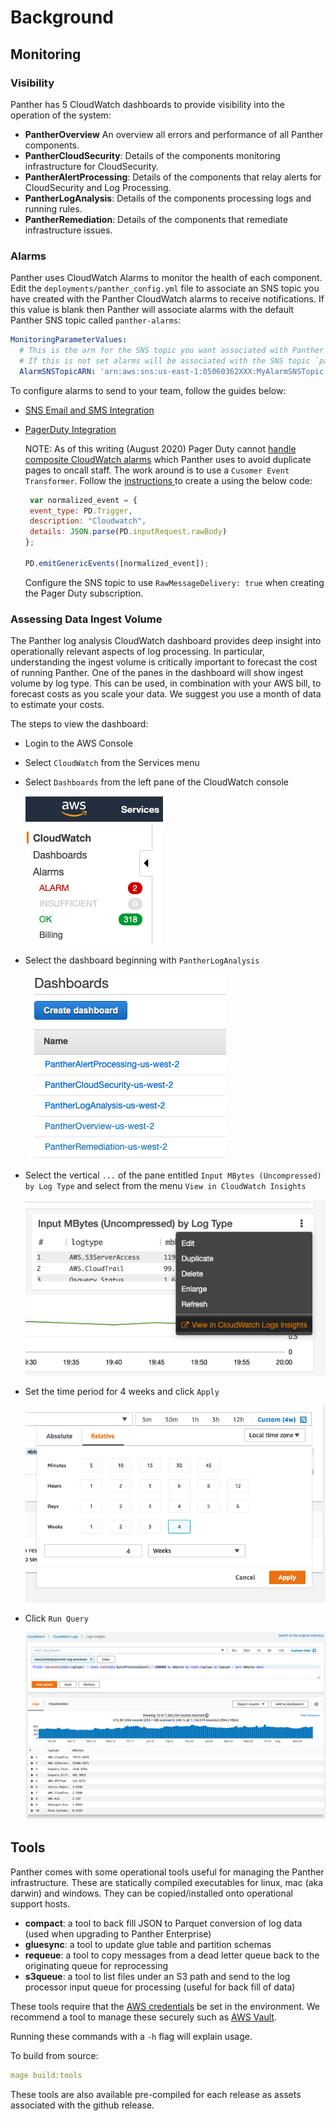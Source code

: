 # Background

## Monitoring 

### Visibility
Panther has 5 CloudWatch dashboards to provide visibility into the operation of the system:

- **PantherOverview** An overview all errors and performance of all Panther components.
- **PantherCloudSecurity**: Details of the components monitoring infrastructure for CloudSecurity.
- **PantherAlertProcessing**: Details of the components that relay alerts for CloudSecurity and Log Processing.
- **PantherLogAnalysis**: Details of the components processing logs and running rules.
- **PantherRemediation**: Details of the components that remediate infrastructure issues.


### Alarms
Panther uses CloudWatch Alarms to monitor the health of each component. Edit the `deployments/panther_config.yml`
file to associate an SNS topic you have created with the Panther CloudWatch alarms to receive notifications. If this value is
blank then Panther will associate alarms with the default Panther SNS topic called `panther-alarms`:

```yaml
MonitoringParameterValues:
  # This is the arn for the SNS topic you want associated with Panther system alarms.
  # If this is not set alarms will be associated with the SNS topic `panther-alarms`.
  AlarmSNSTopicARN: 'arn:aws:sns:us-east-1:05060362XXX:MyAlarmSNSTopic'
```

To configure alarms to send to your team, follow the guides below:

- [SNS Email and SMS Integration](https://docs.aws.amazon.com/sns/latest/dg/sns-user-notifications.html)
- [PagerDuty Integration](https://support.pagerduty.com/docs/aws-cloudwatch-integration-guide)

    NOTE: As of this writing (August 2020) Pager Duty cannot 
    [handle composite CloudWatch alarms](https://community.pagerduty.com/forum/t/composite-alarm-in-cloudwatch-not-triggering-pd-integration/1798)
    which Panther uses to avoid duplicate pages to oncall staff.
    The work around is to use a `Cusomer Event Transformer`.
    Follow the [instructions ](https://www.pagerduty.com/docs/guides/custom-event-transformer/) 
    to create a  using the below code:
    ```javascript
     var normalized_event = {
     event_type: PD.Trigger,
     description: "Cloudwatch",
     details: JSON.parse(PD.inputRequest.rawBody)
    };
    
    PD.emitGenericEvents([normalized_event]);
    ```
  Configure the SNS topic to use `RawMessageDelivery: true` when creating the Pager Duty subscription.

### Assessing Data Ingest Volume
The Panther log analysis CloudWatch dashboard provides deep insight into operationally relevant aspects of log processing.
In particular, understanding the ingest volume is critically important to forecast the cost of running Panther.
One of the panes in the dashboard will show ingest volume by log type. This can be used, in combination with your AWS bill,
to forecast costs as you scale your data. We suggest you use a month of data to estimate your costs. 

The steps to view the dashboard:
* Login to the AWS Console
* Select `CloudWatch` from the Services menu
* Select `Dashboards` from the left pane of the CloudWatch console 

    ![](../.gitbook/assets/operations/cloudwatch-dashboards.png)
* Select the dashboard beginning with `PantherLogAnalysis`

    ![](../.gitbook/assets/operations/cloudwatch-dashboards-log-analysis.png)
* Select the vertical `...` of the pane entitled `Input MBytes (Uncompressed) by Log Type` and select from the menu `View in CloudWatch Insights`

    ![](../.gitbook/assets/operations/cloudwatch-dashboards-log-analysis-input-select.png)
* Set the time period for 4 weeks and click `Apply`

    ![](../.gitbook/assets/operations/cloudwatch-dashboards-log-analysis-input-select-time.png)
* Click `Run Query`

    ![](../.gitbook/assets/operations/cloudwatch-dashboards-log-analysis-input-show.png)

## Tools
Panther comes with some operational tools useful for managing the Panther infrastructure. These are statically compiled
executables for linux, mac (aka darwin) and windows. They can be copied/installed onto operational support hosts. 

* **compact**: a tool to back fill JSON to Parquet conversion of log data (used when upgrading to Panther Enterprise)
* **gluesync**: a tool to update glue table and partition schemas
* **requeue**: a tool to copy messages from a dead letter queue back to the originating queue for reprocessing
* **s3queue**: a tool to list files under an S3 path and send to the log processor input queue for processing (useful for back fill of data)

These tools require that the [AWS credentials](https://docs.aws.amazon.com/sdk-for-go/v1/developer-guide/configuring-sdk.html) 
be set in the environment. We recommend a tool to manage these securely 
such as [AWS Vault](https://github.com/99designs/aws-vault).

Running these commands with a `-h` flag will explain usage.

To build from source:

```yaml
mage build:tools
```

These tools are also available pre-compiled for each release as assets associated with the github release.

